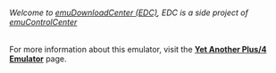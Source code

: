 ###### Welcome to [emuDownloadCenter (EDC)](https://github.com/PhoenixInteractiveNL/emuDownloadCenter/wiki/), EDC is a side project of [emuControlCenter](https://github.com/PhoenixInteractiveNL/emuControlCenter/wiki/)

For more information about this emulator, visit the [**Yet Another Plus/4 Emulator**](https://github.com/PhoenixInteractiveNL/emuDownloadCenter/wiki/Emulator-yape#menu) page.
